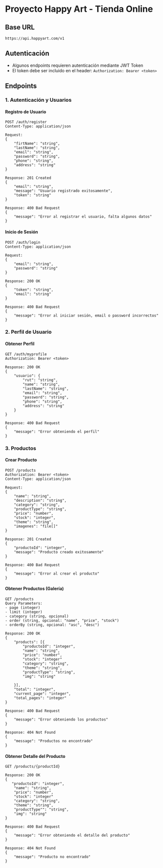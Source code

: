# Proyecto Happy Art - Tienda Online

## Base URL
```
https://api.happyart.com/v1
```

## Autenticación
- Algunos endpoints requieren autenticación mediante JWT Token
- El token debe ser incluido en el header: `Authorization: Bearer <token>`

## Endpoints

### 1. Autenticación y Usuarios

#### Registro de Usuario
```http
POST /auth/register
Content-Type: application/json

Request:
{
    "firtName": "string",
    "lastName": "string",
    "email": "string",
    "password": "string",
    "phone": "string",
    "address": "string"
}

Response: 201 Created
{
    "email": "string",
    "message": "Usuario registrado exitosamente",
    "token": "string"
}

Response: 400 Bad Request
{
    "message": "Error al registrar el usuario, falta algunos datos"
}
```

#### Inicio de Sesión
```http
POST /auth/login
Content-Type: application/json

Request:
{
    "email": "string",
    "password": "string"
}

Response: 200 OK
{
    "token": "string",
    "email": "string"
}

Response: 400 Bad Request
{
    "message": "Error al iniciar sesión, email o password incorrectos"
}
```

### 2. Perfil de Usuario

#### Obtener Perfil
```http
GET /auth/myprofile
Authorization: Bearer <token>

Response: 200 OK
{
    "usuario": {
        "rut": "string",
        "name": "string",
        "lastName": "string",
        "email": "string",
        "password": "string",
        "phone": "string",
        "address": "string"
    }
}

Response: 400 Bad Request
{
    "message": "Error obteniendo el perfil"
}
```

### 3. Productos

#### Crear Producto
```http
POST /products
Authorization: Bearer <token>
Content-Type: application/json

Request:
{
    "name": "string",
    "description": "string",
    "category": "string",
    "productType": "string",
    "price": "number",
    "stock": "integer",
    "theme": "string",
    "imagenes": "file[]"
}

Response: 201 Created
{
    "productoId": "integer",
    "message": "Producto creado exitosamente"
}

Response: 400 Bad Request
{
    "message": "Error al crear el producto"
}
```

#### Obtener Productos (Galería)
```http
GET /products
Query Parameters:
- page (integer)
- limit (integer)
- category (string, opcional)
- order (string, opcional: "name", "price", "stock")
- orderBy (string, opcional: "asc", "desc")

Response: 200 OK
{
    "products": [{
        "productoId": "integer",
        "name": "string",
        "price": "number",
        "stock": "integer"
        "category": "string",
        "theme": "string",
        "productType": "string",
        "img": "string"
        
    }],
    "total": "integer",
    "current_page": "integer",
    "total_pages": "integer"
}

Response: 400 Bad Request
{
    "message": "Error obteniendo los productos"
}

Response: 404 Not Found 
{
    "message": "Productos no encontrado"
}
```

#### Obtener Detalle del Producto
```http
GET /products/{productId}

Response: 200 OK
{
   "productoId": "integer",
    "name": "string",
    "price": "number",
    "stock": "integer"
    "category": "string",
    "theme": "string",
    "productType"": "string",
    "img": "string"
}

Response: 400 Bad Request
{
    "message": "Error obteniendo el detalle del producto"
}

Response: 404 Not Found 
{
    "message": "Producto no encontrado"
}
```
